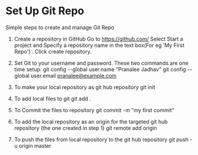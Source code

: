 # Set Up Git Repo
Simple steps to create and manage Git Repo

1. Create a repository in GitHub
Go to https://github.com/
Select Start a project and Specify a repository name in the text box(For eg 'My First Repo') . Click create repository.

2. Set Git to your username and password. These two commands are one time setup.
git config --global user.name "Pranalee Jadhav"
git config --global user.email pranalee@example.com

3. To make your local repository as git hub repository
git init

4. To add local files to git
git add .

5. To Commit the files to repository
git commit -m "my first commit"

6. To add the local repository as an origin for the targeted git hub repository (the one created in step 1)
git remote add origin <repository link>

7. To push the files from local repository to the git hub repository
git push -u origin master
